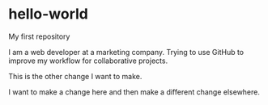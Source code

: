 # hello-world
My first repository

I am a web developer at a marketing company. Trying to use GitHub to improve my workflow for collaborative projects.


This is the other change I want to make.

I want to make a change here and then make a different change elsewhere.

